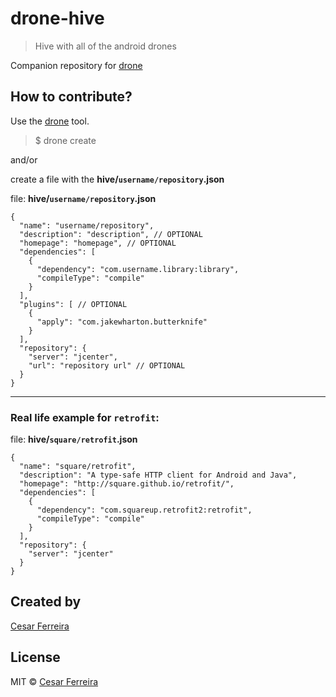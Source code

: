 # drone-hive
> Hive with all of the android drones

Companion repository for [drone](https://github.com/cesarferreira/drone)

## How to contribute?
Use the [drone](https://github.com/cesarferreira/drone) tool.

> $ drone create

and/or

create a file with the **hive/`username/repository`.json**

file: **hive/`username/repository`.json**
```
{
  "name": "username/repository",
  "description": "description", // OPTIONAL
  "homepage": "homepage", // OPTIONAL
  "dependencies": [
    {
      "dependency": "com.username.library:library",
      "compileType": "compile"
    }
  ],
  "plugins": [ // OPTIONAL
    {
      "apply": "com.jakewharton.butterknife"
    }
  ],
  "repository": {
    "server": "jcenter",
    "url": "repository url" // OPTIONAL
  }
}
```

------------

### Real life example for `retrofit`:

file: **hive/`square/retrofit`.json**
```
{
  "name": "square/retrofit",
  "description": "A type-safe HTTP client for Android and Java",
  "homepage": "http://square.github.io/retrofit/",
  "dependencies": [
    {
      "dependency": "com.squareup.retrofit2:retrofit",
      "compileType": "compile"
    }
  ],
  "repository": {
    "server": "jcenter"
  }
}
```

## Created by
[Cesar Ferreira](https://cesarferreira.com)

## License
MIT © [Cesar Ferreira](http://cesarferreira.com)

